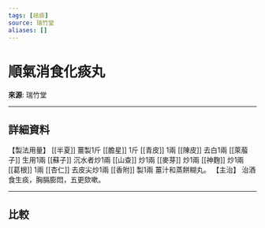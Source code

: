 ```yaml
---
tags: [祛痰]
source: 瑞竹堂
aliases: []
---
```


# 順氣消食化痰丸

**來源**: 瑞竹堂  

---

## 詳細資料
【製法用量】 [[半夏]] 薑製1斤 [[膽星]] 1斤 [[青皮]] 1兩 [[陳皮]] 去白1兩 [[萊菔子]] 生用1兩 [[蘇子]] 沉水者炒1兩 [[山查]] 炒1兩 [[麥芽]] 炒1兩 [[神麴]] 炒1兩 [[葛根]] 1兩 [[杏仁]] 去皮尖炒1兩 [[香附]] 製1兩
薑汁和蒸餅糊丸。
【主治】
治酒食生痰，胸膈膨悶，五更欬嗽。

---

## 比較
